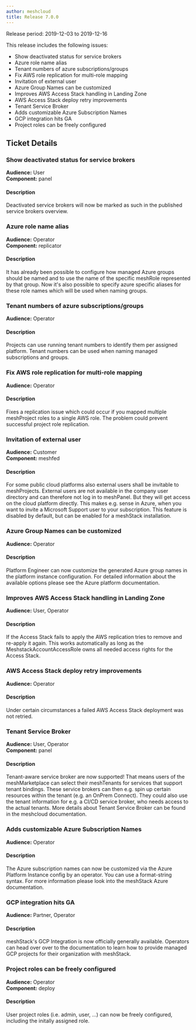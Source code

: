 ```yaml
---
author: meshcloud
title: Release 7.0.0
---
```


Release period: 2019-12-03 to 2019-12-16

This release includes the following issues:
* Show deactivated status for service brokers
* Azure role name alias
* Tenant numbers of azure subscriptions/groups
* Fix AWS role replication for multi-role mapping
* Invitation of external user
* Azure Group Names can be customized
* Improves AWS Access Stack handling in Landing Zone
* AWS Access Stack deploy retry improvements
* Tenant Service Broker
* Adds customizable Azure Subscription Names
* GCP integration hits GA
* Project roles can be freely configured
<!--truncate-->

## Ticket Details
### Show deactivated status for service brokers
**Audience:** User<br>**Component:** panel


#### Description
Deactivated service brokers will now be marked as such in the published service brokers overview.

### Azure role name alias
**Audience:** Operator<br>**Component:** replicator


#### Description
It has already been possible to configure how managed Azure groups should be named and to use the name of the specific meshRole represented by that group. Now it's also possible to specify azure specific aliases for these role names which will be used when naming groups.

### Tenant numbers of azure subscriptions/groups
**Audience:** Operator<br>

#### Description
Projects can use running tenant numbers to identify them per assigned platform. Tenant numbers can be used when naming managed subscriptions and groups.

### Fix AWS role replication for multi-role mapping
**Audience:** Operator<br>

#### Description
Fixes a replication issue which could occur if you mapped multiple meshProject roles to a single
AWS role. The problem could prevent successful project role replication.

### Invitation of external user
**Audience:** Customer<br>**Component:** meshfed


#### Description
For some public cloud platforms also external users shall be invitable to meshProjects. External users are
not available in the company user directory and can therefore not log in to meshPanel. But they will get access
on the cloud platform directly. This makes e.g. sense in Azure, when you want to invite a Microsoft Support user
to your subscription. This feature is disabled by default, but can be enabled for a meshStack installation.

### Azure Group Names can be customized
**Audience:** Operator<br>

#### Description
Platform Engineer can now customize the generated Azure group names in the platform instance configuration. For detailed
information about the available options please see the Azure platform documentation.

### Improves AWS Access Stack handling in Landing Zone
**Audience:** User, Operator<br>

#### Description
If the Access Stack fails to apply the AWS replication tries to remove and re-apply it again. This works automatically as long as the MeshstackAccountAccessRole owns all needed access rights for the Access Stack.

### AWS Access Stack deploy retry improvements
**Audience:** Operator<br>

#### Description
Under certain circumstances a failed AWS Access Stack deployment was not retried.

### Tenant Service Broker
**Audience:** User, Operator<br>**Component:** panel


#### Description
Tenant-aware service broker are now supported! That means users of the meshMarketplace can select their meshTenants
for services that support tenant bindings. These service brokers can then e.g. spin up certain resources within
the tenant (e.g. an OnPrem Connect). They could also use the tenant information for e.g. a CI/CD service broker,
who needs access to the actual tenants. More details about Tenant Service Broker can be found in the meshcloud
documentation.

### Adds customizable Azure Subscription Names
**Audience:** Operator<br>

#### Description
The Azure subscription names can now be customized via the Azure Platform Instance config by an operator.
You can use a format-string syntax. For more information please look into the meshStack Azure documentation.

### GCP integration hits GA
**Audience:** Partner, Operator<br>

#### Description
meshStack's GCP Integration is now officially generally available. Operators can head over over to the documentation 
to learn how to provide managed GCP projects for their organization with meshStack.

### Project roles can be freely configured
**Audience:** Operator<br>**Component:** deploy


#### Description
User project roles (i.e. admin, user, ...) can now be freely configured, including the initally assigned role.

